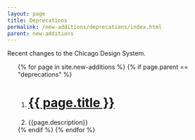 ```yaml
---
layout: page
title: Deprecations
permalink: /new-additions/deprecations/index.html
parent: new-additions
---
```

Recent changes to the Chicago Design System.
<ol class="index-ol">
{% for page in site.new-additions %}
    {% if page.parent == "deprecations" %}
        <ol>
            <li> <h1 class="index-link"> <a href="{{ page.url | prepend: site.baseurl }}"> {{ page.title }} </a> </h1> </li>
            <li class = "index-description"> {{page.description}} </li> 
        </ol>
        {% endif %}
    {% endfor %}
</ol>